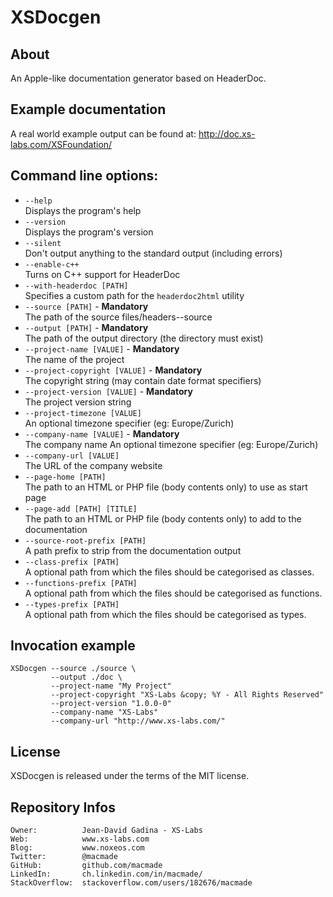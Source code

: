 XSDocgen
========

About
-----

An Apple-like documentation generator based on HeaderDoc.

Example documentation
---------------------

A real world example output can be found at: http://doc.xs-labs.com/XSFoundation/

Command line options:
---------------------

 * `--help`  
   Displays the program's help
 * `--version`  
   Displays the program's version
 * `--silent`  
   Don't output anything to the standard output (including errors)
 * `--enable-c++`  
   Turns on C++ support for HeaderDoc
 * `--with-headerdoc [PATH]`  
   Specifies a custom path for the `headerdoc2html` utility
 * `--source [PATH]` - **Mandatory**  
   The path of the source files/headers--source
 * `--output [PATH]` - **Mandatory**  
   The path of the output directory (the directory must exist)
 * `--project-name [VALUE]` - **Mandatory**  
   The name of the project
 * `--project-copyright [VALUE]` - **Mandatory**  
   The copyright string (may contain date format specifiers)
 * `--project-version [VALUE]` - **Mandatory**  
   The project version string
 * `--project-timezone [VALUE]`  
   An optional timezone specifier (eg: Europe/Zurich)
 * `--company-name [VALUE]` - **Mandatory**    
   The company name
   An optional timezone specifier (eg: Europe/Zurich)
 * `--company-url [VALUE]`   
   The URL of the company website
 * `--page-home [PATH]`  
   The path to an HTML or PHP file (body contents only) to use as start page
 * `--page-add [PATH] [TITLE]`  
   The path to an HTML or PHP file (body contents only) to add to the documentation
 * `--source-root-prefix [PATH]`  
   A path prefix to strip from the documentation output
 * `--class-prefix [PATH]`  
   A optional path from which the files should be categorised as classes.
 * `--functions-prefix [PATH]`  
   A optional path from which the files should be categorised as functions.
 * `--types-prefix [PATH]`  
   A optional path from which the files should be categorised as types.
   

Invocation example
------------------

    XSDocgen --source ./source \
             --output ./doc \
             --project-name "My Project"
             --project-copyright "XS-Labs &copy; %Y - All Rights Reserved"
             --project-version "1.0.0-0"
             --company-name "XS-Labs"
             --company-url "http://www.xs-labs.com/"

License
-------

XSDocgen is released under the terms of the MIT license.

Repository Infos
----------------

    Owner:			Jean-David Gadina - XS-Labs
    Web:			www.xs-labs.com
    Blog:			www.noxeos.com
    Twitter:		@macmade
    GitHub:			github.com/macmade
    LinkedIn:		ch.linkedin.com/in/macmade/
    StackOverflow:	stackoverflow.com/users/182676/macmade
